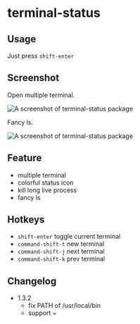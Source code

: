 terminal-status
===============

## Usage
Just press `shift-enter`

## Screenshot

Open multiple terminal.

![A screenshot of terminal-status package](http://guileen.github.io/img/terminal-status/screenshot-1.1.0.gif)

Fancy ls.

![A screenshot of terminal-status package](http://guileen.github.io/img/terminal-status/screenshot-ls.gif)

## Feature

* multiple terminal
* colorful status icon
* kill long live process
* fancy ls

## Hotkeys

* `shift-enter` toggle current terminal
* `command-shift-t` new terminal
* `command-shift-j` next terminal
* `command-shift-k` prev terminal

## Changelog

* 1.3.2
  * fix PATH of /usr/local/bin
  * support ~

